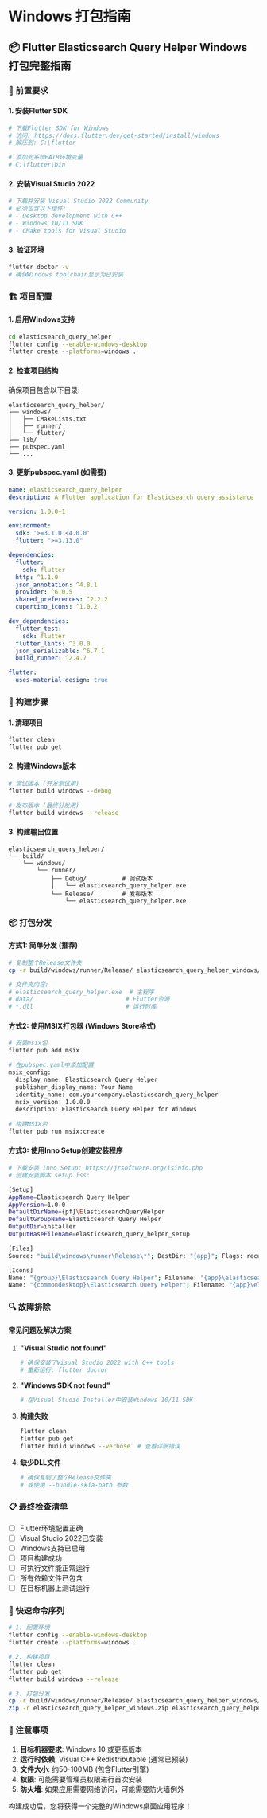 # Windows 打包指南

## 📦 Flutter Elasticsearch Query Helper Windows 打包完整指南

### 🔧 前置要求

#### 1. 安装Flutter SDK
```bash
# 下载Flutter SDK for Windows
# 访问: https://docs.flutter.dev/get-started/install/windows
# 解压到: C:\flutter

# 添加到系统PATH环境变量
# C:\flutter\bin
```

#### 2. 安装Visual Studio 2022
```bash
# 下载并安装 Visual Studio 2022 Community
# 必须包含以下组件:
# - Desktop development with C++
# - Windows 10/11 SDK
# - CMake tools for Visual Studio
```

#### 3. 验证环境
```bash
flutter doctor -v
# 确保Windows toolchain显示为已安装
```

### 🏗️ 项目配置

#### 1. 启用Windows支持
```bash
cd elasticsearch_query_helper
flutter config --enable-windows-desktop
flutter create --platforms=windows .
```

#### 2. 检查项目结构
确保项目包含以下目录:
```
elasticsearch_query_helper/
├── windows/
│   ├── CMakeLists.txt
│   ├── runner/
│   └── flutter/
├── lib/
├── pubspec.yaml
└── ...
```

#### 3. 更新pubspec.yaml (如需要)
```yaml
name: elasticsearch_query_helper
description: A Flutter application for Elasticsearch query assistance

version: 1.0.0+1

environment:
  sdk: '>=3.1.0 <4.0.0'
  flutter: ">=3.13.0"

dependencies:
  flutter:
    sdk: flutter
  http: ^1.1.0
  json_annotation: ^4.8.1
  provider: ^6.0.5
  shared_preferences: ^2.2.2
  cupertino_icons: ^1.0.2

dev_dependencies:
  flutter_test:
    sdk: flutter
  flutter_lints: ^3.0.0
  json_serializable: ^6.7.1
  build_runner: ^2.4.7

flutter:
  uses-material-design: true
```

### 🚀 构建步骤

#### 1. 清理项目
```bash
flutter clean
flutter pub get
```

#### 2. 构建Windows版本
```bash
# 调试版本 (开发测试用)
flutter build windows --debug

# 发布版本 (最终分发用)
flutter build windows --release
```

#### 3. 构建输出位置
```
elasticsearch_query_helper/
└── build/
    └── windows/
        └── runner/
            ├── Debug/          # 调试版本
            │   └── elasticsearch_query_helper.exe
            └── Release/        # 发布版本
                └── elasticsearch_query_helper.exe
```

### 📦 打包分发

#### 方式1: 简单分发 (推荐)
```bash
# 复制整个Release文件夹
cp -r build/windows/runner/Release/ elasticsearch_query_helper_windows/

# 文件夹内容:
# elasticsearch_query_helper.exe  # 主程序
# data/                          # Flutter资源
# *.dll                          # 运行时库
```

#### 方式2: 使用MSIX打包器 (Windows Store格式)
```bash
# 安装msix包
flutter pub add msix

# 在pubspec.yaml中添加配置
msix_config:
  display_name: Elasticsearch Query Helper
  publisher_display_name: Your Name
  identity_name: com.yourcompany.elasticsearch_query_helper
  msix_version: 1.0.0.0
  description: Elasticsearch Query Helper for Windows
  
# 构建MSIX包
flutter pub run msix:create
```

#### 方式3: 使用Inno Setup创建安装程序
```bash
# 下载安装 Inno Setup: https://jrsoftware.org/isinfo.php
# 创建安装脚本 setup.iss:

[Setup]
AppName=Elasticsearch Query Helper
AppVersion=1.0.0
DefaultDirName={pf}\ElasticsearchQueryHelper
DefaultGroupName=Elasticsearch Query Helper
OutputDir=installer
OutputBaseFilename=elasticsearch_query_helper_setup

[Files]
Source: "build\windows\runner\Release\*"; DestDir: "{app}"; Flags: recursesubdirs

[Icons]
Name: "{group}\Elasticsearch Query Helper"; Filename: "{app}\elasticsearch_query_helper.exe"
Name: "{commondesktop}\Elasticsearch Query Helper"; Filename: "{app}\elasticsearch_query_helper.exe"
```

### 🔍 故障排除

#### 常见问题及解决方案

1. **"Visual Studio not found"**
   ```bash
   # 确保安装了Visual Studio 2022 with C++ tools
   # 重新运行: flutter doctor
   ```

2. **"Windows SDK not found"**
   ```bash
   # 在Visual Studio Installer中安装Windows 10/11 SDK
   ```

3. **构建失败**
   ```bash
   flutter clean
   flutter pub get
   flutter build windows --verbose  # 查看详细错误
   ```

4. **缺少DLL文件**
   ```bash
   # 确保复制了整个Release文件夹
   # 或使用 --bundle-skia-path 参数
   ```

### 📋 最终检查清单

- [ ] Flutter环境配置正确
- [ ] Visual Studio 2022已安装
- [ ] Windows支持已启用
- [ ] 项目构建成功
- [ ] 可执行文件能正常运行
- [ ] 所有依赖文件已包含
- [ ] 在目标机器上测试运行

### 🎯 快速命令序列

```bash
# 1. 配置环境
flutter config --enable-windows-desktop
flutter create --platforms=windows .

# 2. 构建项目
flutter clean
flutter pub get
flutter build windows --release

# 3. 打包分发
cp -r build/windows/runner/Release/ elasticsearch_query_helper_windows/
zip -r elasticsearch_query_helper_windows.zip elasticsearch_query_helper_windows/
```

### 📝 注意事项

1. **目标机器要求**: Windows 10 或更高版本
2. **运行时依赖**: Visual C++ Redistributable (通常已预装)
3. **文件大小**: 约50-100MB (包含Flutter引擎)
4. **权限**: 可能需要管理员权限进行首次安装
5. **防火墙**: 如果应用需要网络访问，可能需要防火墙例外

构建成功后，您将获得一个完整的Windows桌面应用程序！